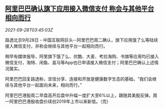 <!--1632801662000-->
[阿里巴巴确认旗下应用接入微信支付 称会与其他平台相向而行](https://cn.reuters.com/article/alibaba-apps-wechatpay-0928-tues-idCNKBS2GO09E)
------

<div><i>2021-09-28T03:45:03Z</i></div><p>路透北京9月28日 - 中国互联网巨头--阿里巴巴周二确认，旗下应用饿了么等陆续接入微信支付，并称会继续与其他平台一起相向而行。</p><p>稍早有媒体报导，阿里旗下饿了么、优酷、大麦、考拉海购、书旗等应用均已接入微信支付，淘特、闲鱼、盒马等App也已申请接入微信支付；阿里巴巴确认上述情况属实。</p><p>阿里巴巴回复路透称，坚信分享、连接和开放是健康数字生态的基础，“我们会继续与其他平台一起面向未来，相向而行。”</p><p>阿里巴巴港股周二早盘高开后盘中升幅一度扩大至6%以上，跟随其美股反弹。周一阿里巴巴港股收盘价续创2019年上市以来新低。（完）</p>
